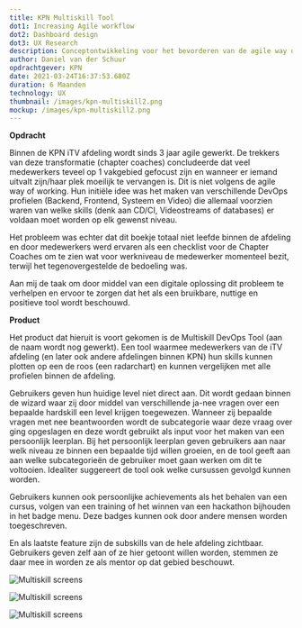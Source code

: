 ```yaml
---
title: KPN Multiskill Tool
dot1: Increasing Agile workflow
dot2: Dashboard design
dot3: UX Research
description: Conceptontwikkeling voor het bevorderen van de agile way of working
author: Daniel van der Schuur
opdrachtgever: KPN
date: 2021-03-24T16:37:53.680Z
duration: 6 Maanden
technology: UX
thumbnail: /images/kpn-multiskill2.png
mockup: /images/kpn-multiskill2.png
---
```

**Opdracht**

Binnen de KPN iTV afdeling wordt sinds 3 jaar agile gewerkt. De trekkers van deze transformatie (chapter coaches) concludeerde dat veel medewerkers teveel op 1 vakgebied gefocust zijn en wanneer er iemand uitvalt zijn/haar plek moeilijk te vervangen is. Dit is niet volgens de agile way of working. Hun initiële idee was het maken van verschillende DevOps profielen (Backend, Frontend, Systeem en Video) die allemaal voorzien waren van welke skills (denk aan CD/CI, Videostreams of databases) er voldaan moet worden op elk gewenst niveau.

Het probleem was echter dat dit boekje totaal niet leefde binnen de afdeling en door medewerkers werd ervaren als een checklist voor de Chapter Coaches om te zien wat voor werkniveau de medewerker momenteel bezit, terwijl het tegenovergestelde de bedoeling was.

Aan mij de taak om door middel van een digitale oplossing dit probleem te verhelpen en ervoor te zorgen dat het als een bruikbare, nuttige en positieve tool wordt beschouwd.

**Product**

Het product dat hieruit is voort gekomen is de Multiskill DevOps Tool (aan de naam wordt nog gewerkt). Een tool waarmee medewerkers van de iTV afdeling (en later ook andere afdelingen binnen KPN) hun skills kunnen plotten op een de roos (een radarchart) en kunnen vergelijken met alle profielen binnen de afdeling.

Gebruikers geven hun huidige level niet direct aan. Dit wordt gedaan binnen de wizard waar zij door middel van verschillende ja-nee vragen over een bepaalde hardskill een level krijgen toegewezen. Wanneer zij bepaalde vragen met nee beantwoorden wordt de subcategorie waar deze vraag over ging opgeslagen en deze wordt gebruikt als input voor het maken van een persoonlijk leerplan. Bij het persoonlijk leerplan geven gebruikers aan naar welk niveau ze binnen een bepaalde tijd willen groeien, en de tool geeft aan aan welke subcategorieën de gebruiker moet gaan werken om dit te voltooien. Idealiter suggereert de tool ook welke cursussen gevolgd kunnen worden.

Gebruikers kunnen ook persoonlijke achievements als het behalen van een cursus, volgen van een training of het winnen van een hackathon bijhouden in het badge menu. Deze badges kunnen ook door andere mensen worden toegeschreven.

En als laatste feature zijn de subskills van de hele afdeling zichtbaar. Gebruikers geven zelf aan of ze hier getoont willen worden, stemmen ze daar mee in worden ze als mentor op dat gebied beschouwt.



![Multiskill screens](/images/multiskill0.png "Multiskill screens")

![Multiskill screens](/images/multiskill1.png "Multiskill screens")

![Multiskill screens](/images/multiskill3.png "Multiskill screens")